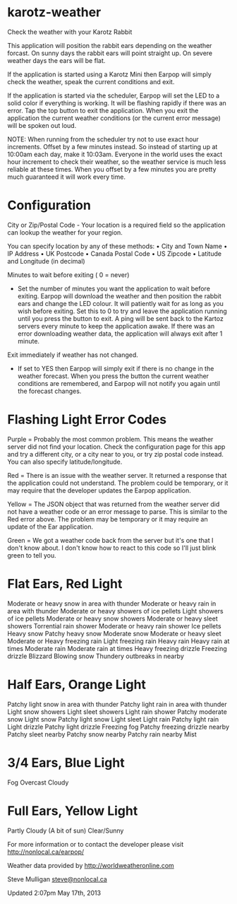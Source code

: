 karotz-weather
==============

Check the weather with your Karotz Rabbit

This application will position the rabbit ears depending on the weather forcast. On sunny days the rabbit ears will point straight up. On severe weather days the ears will be flat.

If the application is started using a Karotz Mini then Earpop will simply check the weather, speak the current conditions and exit.

If the application is started via the scheduler, Earpop will set the LED to a solid color if everything is working. It will be flashing rapidly if there was an error. Tap the top button to exit the application. When you exit the application the current weather conditions (or the current error message) will be spoken out loud.

NOTE: When running from the scheduler try not to use exact hour increments.  Offset by a few minutes instead.  So instead of starting up at 10:00am each day, make it 10:03am.  Everyone in the world uses the exact hour increment to check their weather, so the weather service is much less reliable at these times.  When you offset by a few minutes you are pretty much guaranteed it will work every time.


Configuration
=============
City or Zip/Postal Code - Your location is a required field so the application can lookup the weather for your region.

 You can specify location by any of these methods:
  • City and Town Name
  • IP Address
  • UK Postcode
  • Canada Postal Code
  • US Zipcode
  • Latitude and Longitude (in decimal)

Minutes to wait before exiting ( 0 = never)
  - Set the number of minutes you want the application to wait before exiting.  Earpop will download the weather and then position the rabbit ears and change the LED colour.  It will patiently wait for as long as you wish before exiting.  Set this to 0 to try and leave the application running until you press the button to exit. A ping will be sent back to the Kartoz servers every minute to keep the application awake.  If there was an error downloading weather data, the application will always exit after 1 minute.

Exit immediately if weather has not changed.
  - If set to YES then Earpop will simply exit if there is no change in the weather forecast. When you press the button the current weather conditions are remembered, and Earpop will not notify you again until the forecast changes.


Flashing Light Error Codes
==========================
Purple = Probably the most common problem.  This means the weather server did not find your location. Check the configuration page for this app and try a different city, or a city near to you, or try zip postal code instead.  You can also specify latitude/longitude.  

Red = There is an issue with the weather server.  It returned a response that the application could not understand.  The problem could be temporary, or it may require that the developer updates the Earpop application.

Yellow = The JSON object that was returned from the weather server did not have a weather code or an error message to parse.  This is similar to the Red error above.  The problem may be temporary or it may require an update of the Ear application.

Green = We got a weather code back from the server but it's one that I don't know about. I don't know how to react to this code so I'll just blink green to tell you.


Flat Ears, Red Light
====================
Moderate or heavy snow in area with thunder
Moderate or heavy rain in area with thunder
Moderate or heavy showers of ice pellets
Light showers of ice pellets
Moderate or heavy snow showers
Moderate or heavy sleet showers
Torrential rain shower
Moderate or heavy rain shower
Ice pellets
Heavy snow
Patchy heavy snow
Moderate snow
Moderate or heavy sleet
Moderate or Heavy freezing rain
Light freezing rain
Heavy rain
Heavy rain at times
Moderate rain
Moderate rain at times
Heavy freezing drizzle
Freezing drizzle
Blizzard
Blowing snow
Thundery outbreaks in nearby

Half Ears, Orange Light
=======================
Patchy light snow in area with thunder
Patchy light rain in area with thunder
Light snow showers
Light sleet showers
Light rain shower
Patchy moderate snow
Light snow
Patchy light snow
Light sleet
Light rain
Patchy light rain
Light drizzle
Patchy light drizzle
Freezing fog
Patchy freezing drizzle nearby
Patchy sleet nearby
Patchy snow nearby
Patchy rain nearby
Mist

3/4 Ears, Blue Light
====================
Fog
Overcast
Cloudy

Full Ears, Yellow Light
=======================
Partly Cloudy (A bit of sun)
Clear/Sunny


For more information or to contact the developer please visit http://nonlocal.ca/earpop/

Weather data provided by http://worldweatheronline.com

Steve Mulligan
steve@nonlocal.ca

Updated 2:07pm May 17th, 2013